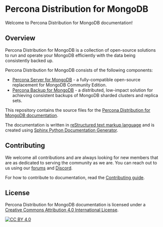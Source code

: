 # Percona Distribution for MongoDB

Welcome to Percona Distribution for MongoDB documentation!

## Overview

Percona Distribution for MongoDB is a collection of open-source solutions to run and operate your MongoDB efficiently with the data being consistently backed up.

Percona Distribution for MongoDB consists of the following components:

- [Percona Server for MongoDB](https://www.percona.com/doc/percona-server-for-mongodb/4.4/index.html) - a fully-compatible open-source replacement for MongoDB Community Edition.
- [Percona Backup for MongoDB](https://www.percona.com/doc/percona-backup-mongodb/index.html) - a distributed, low-impact solution for achieving consistent backups of MongoDB sharded clusters and replica sets.

This repository contains the source files for the [Percona Distribution for MongoDB documentation](https://www.percona.com/doc/percona-distribution-for-mongodb/4.4/index.html).

The documentation is written in [reStructured text markup language](https://docutils.sourceforge.io/rst.html) and is created using [Sphinx Python Documentation Generator](https://www.sphinx-doc.org/en/master/).

## Contributing

We welcome all contributions and are always looking for new members that are as dedicated to serving the community as we are. You can reach out to us using our [forums](https://forums.percona.com/c/mongodb/percona-distribution-for-mongodb/43) and [Discord](https://discord.gg/mQEyGPkNbR).

For how to contribute to documentation, read the [Contributing guide](https://github.com/percona/distmongo-docs/blob/4.4/CONTRIBUTING.md).

## License

Percona Distribution for MongoDB documentation is licensed under a
[Creative Commons Attribution 4.0 International License][cc-by].

[![CC BY 4.0][cc-by-image]][cc-by]

[cc-by]: http://creativecommons.org/licenses/by/4.0/
[cc-by-image]: https://i.creativecommons.org/l/by/4.0/88x31.png
[cc-by-shield]: https://img.shields.io/badge/License-CC%20BY%204.0-lightgrey.svg
